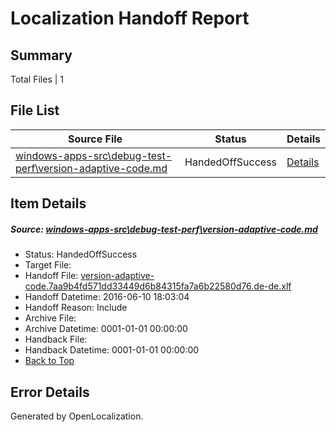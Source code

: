 # <a name='report-top'></a> Localization Handoff Report

## Summary
 Total Files | 1

## File List
 Source File | Status | Details 
 ----------- | ------ | ------- 
 [windows-apps-src\debug-test-perf\version-adaptive-code.md](https://github.com/Microsoft/windows-apps/blob/88e3b007d69cd9fe395c2fe4fbcdc6192eca146f/windows-apps-src/debug-test-perf/version-adaptive-code.md) | HandedOffSuccess | [Details](#485fdc19f8fc04c2f7fa01bb3aaf4eda6c8b0fd21984)

## Item Details
##### <a name='485fdc19f8fc04c2f7fa01bb3aaf4eda6c8b0fd21984'></a> Source: [windows-apps-src\debug-test-perf\version-adaptive-code.md](https://github.com/Microsoft/windows-apps/blob/88e3b007d69cd9fe395c2fe4fbcdc6192eca146f/windows-apps-src/debug-test-perf/version-adaptive-code.md)
* Status: HandedOffSuccess
* Target File: 
* Handoff File: [version-adaptive-code.7aa9b4fd571dd33449d6b84315fa7a6b22580d76.de-de.xlf](https://github.com/Microsoft/WDG.handoff/blob/3d468b79b481501d085bbcb7e875fed24ba5608f/ol-handoff/Microsoft/windows-apps.de-de/master/version-adaptive-code.7aa9b4fd571dd33449d6b84315fa7a6b22580d76.de-de.xlf)
* Handoff Datetime: 2016-06-10 18:03:04
* Handoff Reason: Include
* Archive File: 
* Archive Datetime: 0001-01-01 00:00:00
* Handback File: 
* Handback Datetime: 0001-01-01 00:00:00
* [Back to Top](#report-top)


## Error Details

Generated by OpenLocalization.
